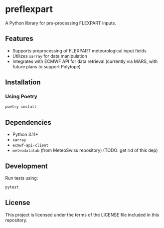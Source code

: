 # preflexpart

A Python library for pre-processing FLEXPART inputs.

## Features
- Supports preprocessing of FLEXPART meteorological input fields
- Utilizes `xarray` for data manipulation
- Integrates with ECMWF API for data retrieval (currently via MARS, with future plans to support Polytope)

## Installation

### Using Poetry
```sh
poetry install
```

## Dependencies
- Python 3.11+
- `xarray`
- `ecmwf-api-client`
- `meteodatalab` (from MeteoSwiss repository) (TODO: get rid of this dep)

## Development
Run tests using:
```sh
pytest
```

## License
This project is licensed under the terms of the LICENSE file included in this repository.
